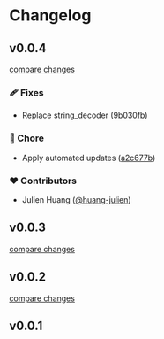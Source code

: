 # Changelog


## v0.0.4

[compare changes](https://github.com/huang-julien/applicationinsights-esm/compare/v0.0.3...v0.0.4)

### 🩹 Fixes

- Replace string_decoder ([9b030fb](https://github.com/huang-julien/applicationinsights-esm/commit/9b030fb))

### 🏡 Chore

- Apply automated updates ([a2c677b](https://github.com/huang-julien/applicationinsights-esm/commit/a2c677b))

### ❤️ Contributors

- Julien Huang ([@huang-julien](http://github.com/huang-julien))

## v0.0.3

[compare changes](https://github.com/huang-julien/applicationinsights-esm/compare/v0.0.2...v0.0.3)

## v0.0.2

[compare changes](https://github.com/huang-julien/applicationinsights-esm/compare/v0.0.1...v0.0.2)

## v0.0.1

